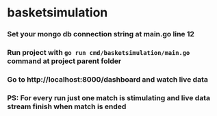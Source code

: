 # basketsimulation

### Set your mongo db connection string at main.go line 12
### Run project with `go run cmd/basketsimulation/main.go` command at project parent folder
### Go to http://localhost:8000/dashboard and watch live data
### PS: For every run just one match is stimulating and live data stream finish when match is ended
